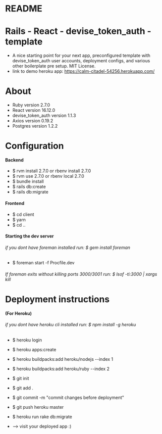 # README

# Rails - React - devise_token_auth - template
- A nice starting point for your next app, preconfigured template with devise_token_auth user accounts, deployment configs, and various other boilerplate pre setup.  MIT License.
- link to demo heroku app: https://calm-citadel-54256.herokuapp.com/ 
# About

* Ruby version 2.7.0
* React version 16.12.0
* devise_token_auth version 1.1.3
* Axios version 0.19.2
* Postgres version 1.2.2

# Configuration
#### Backend
- $ rvm install 2.7.0 or rbenv install 2.7.0
- $ rvm use 2.7.0 or rbenv local 2.7.0
- $ bundle install
- $ rails db:create
- $ rails db:migrate
#### Frontend
- $ cd client 
- $ yarn
- $ cd ..

#### Starting the dev server
###### if you dont have foreman installed run: $ gem install foreman
- $ foreman start -f Procfile.dev
###### If foreman exits without killing ports 3000/3001 run: $ lsof -ti:3000 | xargs kill

# Deployment instructions
#### (For Heroku)
###### if you dont have heroku cli installed run: $ npm install -g heroku
- $ heroku login
- $ heroku apps:create


- $ heroku buildpacks:add heroku/nodejs --index 1
- $ heroku buildpacks:add heroku/ruby --index 2


- $ git init
- $ git add .
- $ git commit -m "commit changes before deployment"
- $ git push heroku master
- $ heroku run rake db:migrate
- --> visit your deployed app :)



